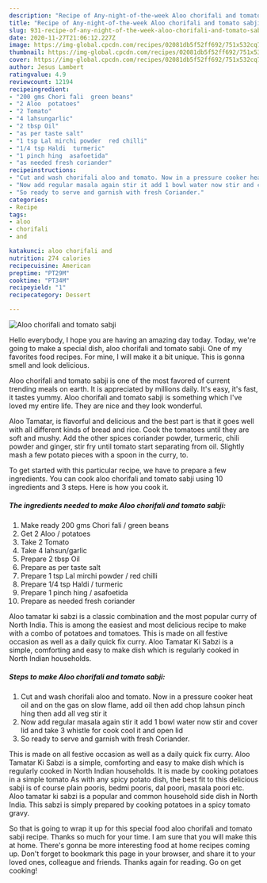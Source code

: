```yaml
---
description: "Recipe of Any-night-of-the-week Aloo chorifali and tomato sabji"
title: "Recipe of Any-night-of-the-week Aloo chorifali and tomato sabji"
slug: 931-recipe-of-any-night-of-the-week-aloo-chorifali-and-tomato-sabji
date: 2020-11-27T21:06:12.227Z
image: https://img-global.cpcdn.com/recipes/02081db5f52ff692/751x532cq70/aloo-chorifali-and-tomato-sabji-recipe-main-photo.jpg
thumbnail: https://img-global.cpcdn.com/recipes/02081db5f52ff692/751x532cq70/aloo-chorifali-and-tomato-sabji-recipe-main-photo.jpg
cover: https://img-global.cpcdn.com/recipes/02081db5f52ff692/751x532cq70/aloo-chorifali-and-tomato-sabji-recipe-main-photo.jpg
author: Jesus Lambert
ratingvalue: 4.9
reviewcount: 12194
recipeingredient:
- "200 gms Chori fali  green beans"
- "2 Aloo  potatoes"
- "2 Tomato"
- "4 lahsungarlic"
- "2 tbsp Oil"
- "as per taste salt"
- "1 tsp Lal mirchi powder  red chilli"
- "1/4 tsp Haldi  turmeric"
- "1 pinch hing  asafoetida"
- "as needed fresh coriander"
recipeinstructions:
- "Cut and wash chorifali aloo and tomato. Now in a pressure cooker heat oil and on the gas on slow flame, add oil then add chop lahsun pinch hing then add all veg stir it"
- "Now add regular masala again stir it add 1 bowl water now stir and cover lid and take 3 whistle for cook cool it and open lid"
- "So ready to serve and garnish with fresh Coriander."
categories:
- Recipe
tags:
- aloo
- chorifali
- and

katakunci: aloo chorifali and 
nutrition: 274 calories
recipecuisine: American
preptime: "PT29M"
cooktime: "PT34M"
recipeyield: "1"
recipecategory: Dessert

---
```



![Aloo chorifali and tomato sabji](https://img-global.cpcdn.com/recipes/02081db5f52ff692/751x532cq70/aloo-chorifali-and-tomato-sabji-recipe-main-photo.jpg)

Hello everybody, I hope you are having an amazing day today. Today, we're going to make a special dish, aloo chorifali and tomato sabji. One of my favorites food recipes. For mine, I will make it a bit unique. This is gonna smell and look delicious.

Aloo chorifali and tomato sabji is one of the most favored of current trending meals on earth. It is appreciated by millions daily. It's easy, it's fast, it tastes yummy. Aloo chorifali and tomato sabji is something which I've loved my entire life. They are nice and they look wonderful.

Aloo Tamatar, is flavorful and delicious and the best part is that it goes well with all different kinds of bread and rice. Cook the tomatoes until they are soft and mushy. Add the other spices coriander powder, turmeric, chili powder and ginger, stir fry until tomato start separating from oil. Slightly mash a few potato pieces with a spoon in the curry, to.


To get started with this particular recipe, we have to prepare a few ingredients. You can cook aloo chorifali and tomato sabji using 10 ingredients and 3 steps. Here is how you cook it.

<!--inarticleads1-->

##### The ingredients needed to make Aloo chorifali and tomato sabji:

1. Make ready 200 gms Chori fali / green beans
1. Get 2 Aloo / potatoes
1. Take 2 Tomato
1. Take 4 lahsun/garlic
1. Prepare 2 tbsp Oil
1. Prepare as per taste salt
1. Prepare 1 tsp Lal mirchi powder / red chilli
1. Prepare 1/4 tsp Haldi / turmeric
1. Prepare 1 pinch hing / asafoetida
1. Prepare as needed fresh coriander


Aloo tamatar ki sabzi is a classic combination and the most popular curry of North India. This is among the easiest and most delicious recipe to make with a combo of potatoes and tomatoes. This is made on all festive occasion as well as a daily quick fix curry. Aloo Tamatar Ki Sabzi is a simple, comforting and easy to make dish which is regularly cooked in North Indian households. 

<!--inarticleads2-->

##### Steps to make Aloo chorifali and tomato sabji:

1. Cut and wash chorifali aloo and tomato. Now in a pressure cooker heat oil and on the gas on slow flame, add oil then add chop lahsun pinch hing then add all veg stir it
1. Now add regular masala again stir it add 1 bowl water now stir and cover lid and take 3 whistle for cook cool it and open lid
1. So ready to serve and garnish with fresh Coriander.


This is made on all festive occasion as well as a daily quick fix curry. Aloo Tamatar Ki Sabzi is a simple, comforting and easy to make dish which is regularly cooked in North Indian households. It is made by cooking potatoes in a simple tomato As with any spicy potato dish, the best fit to this delicious sabji is of course plain pooris, bedmi pooris, dal poori, masala poori etc. Aloo tamatar ki sabzi is a popular and common household side dish in North India. This sabzi is simply prepared by cooking potatoes in a spicy tomato gravy. 

So that is going to wrap it up for this special food aloo chorifali and tomato sabji recipe. Thanks so much for your time. I am sure that you will make this at home. There's gonna be more interesting food at home recipes coming up. Don't forget to bookmark this page in your browser, and share it to your loved ones, colleague and friends. Thanks again for reading. Go on get cooking!
